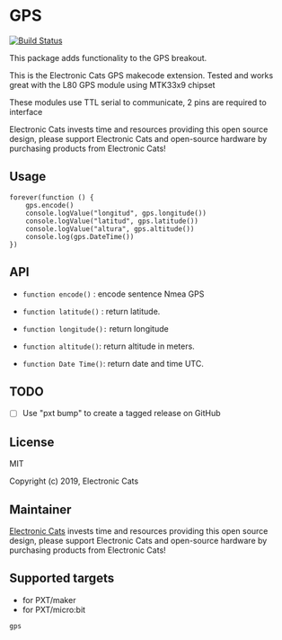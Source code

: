 # GPS
[![Build Status](https://travis-ci.org/ElectronicCats/pxt-gps.svg?branch=master)](https://travis-ci.org/ElectronicCats/pxt-gps) 


This package adds functionality to the GPS breakout.

This is the Electronic Cats GPS makecode extension. Tested and works great with the L80 GPS module using MTK33x9 chipset

These modules use TTL serial to communicate, 2 pins are required to interface

Electronic Cats invests time and resources providing this open source design, please support Electronic Cats and open-source hardware by purchasing products from Electronic Cats!

## Usage
```
forever(function () {
    gps.encode()
    console.logValue("longitud", gps.longitude())
    console.logValue("latitud", gps.latitude())
    console.logValue("altura", gps.altitude())
    console.log(gps.DateTime())
})
```

## API

- `function encode()` : encode sentence Nmea GPS  

- `function latitude()` : return latitude.

- `function longitude():` return longitude

- `function altitude()`: return altitude in meters.

- `function Date Time()`: return date and time UTC.


## TODO

- [ ] Use "pxt bump" to create a tagged release on GitHub

## License

MIT

Copyright (c) 2019, Electronic Cats  

## Maintainer

[Electronic Cats](https://github.com/ElectronicCats) invests time and resources providing this open source design, please support Electronic Cats and open-source hardware by purchasing products from Electronic Cats!

## Supported targets

* for PXT/maker
* for PXT/micro:bit

```package
gps
```

